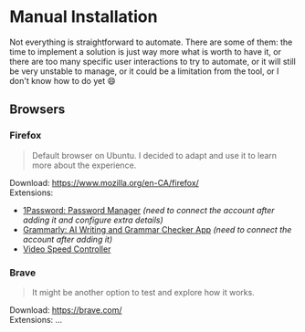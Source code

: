 # Manual Installation

Not everything is straightforward to automate. There are some of them: the time to implement a solution is just way more what is worth to have it, or there are too many specific user interactions to try to automate, or it will still be very unstable to manage, or it could be a limitation from the tool, or I don't know how to do yet :smile:

## Browsers

### Firefox

> Default browser on Ubuntu. I decided to adapt and use it to learn more about the experience.

Download: https://www.mozilla.org/en-CA/firefox/  
Extensions:
- [1Password: Password Manager](https://addons.mozilla.org/en-CA/firefox/addon/1password-x-password-manager/) _(need to connect the account after adding it and configure extra details)_
- [Grammarly: AI Writing and Grammar Checker App](https://addons.mozilla.org/en-CA/firefox/addon/grammarly-1/) _(need to connect the account after adding it)_
- [Video Speed Controller](https://addons.mozilla.org/en-CA/firefox/addon/videospeed/)

### Brave

> It might be another option to test and explore how it works.

Download: https://brave.com/  
Extensions: ...

